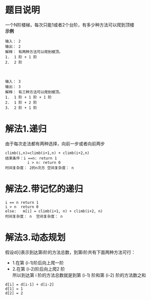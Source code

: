 # 题目说明
一个N阶楼梯，每次只能1或者2个台阶，有多少种方法可以爬到顶楼<br>
**示例**

    输入： 2
    输出： 2
    解释： 有两种方法可以爬到楼顶。
    1.  1 阶 + 1 阶
    2.  2 阶
 <br>
 
    输入： 3
    输出： 3
    解释： 有三种方法可以爬到楼顶。
    1.  1 阶 + 1 阶 + 1 阶
    2.  1 阶 + 2 阶
    3.  2 阶 + 1 阶
# 解法1.递归
由于每次走法都有两种选择，向前一步或者向前两步

    climb(i,n)=climb(i+1,n) + climb(i+2,n)
    结束条件：i ==n: return 1
              i > n: return 0
    时间复杂度： 2的n次方 空间复杂度： n
# 解法2.带记忆的递归
    i == n return 1
    i > n  return 0
    else:   m[i] = climb(i+1, n) + climb(i+2, n)
    时间复杂度： n  空间复杂度： n
# 解法3.动态规划
假设d[i]表示到达第i阶的方法总数，到第i阶共有下面两种方法可行：<br>
  *  1.在第 (i-1)阶后向上爬一阶<br>
  *  2.在第 (i-2)阶后向上爬2 阶<br>
所以到达第 i 阶的方法总数就是到第 (i-1) 阶和第 (i-2) 阶的方法数之和

    d[i] = d[i-1] + d[i-2]
    d[1] = 1
    d[2] = 2
    
